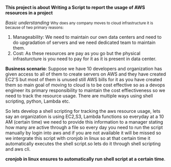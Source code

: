 **This project is about Writing a Script to report the usage of AWS resources in a project**

*Basic understanding*
<small>Why does any company moves to cloud infrastructure it is because of two primary reasons:</small>
1. Manageability: We need to maintain our own data centers and need to do upgradation of servers and we need dedicated team to maintain them.
2. Cost: As these resources are pay as you go but the physical infrasturcture is you need to pay for it as it is present in
   data center.

**Business scenario**: 
Suppose we have 10 developers and organization has given access to all of them to create servers on AWS and they have created EC2'S but most of them is unused still AWS bills for it as you have created them so main goal of moving to cloud is to be cost effective so as a devops engineer its primary responsibility to maintain the cost effiectiveness so we need to track the resource usage. There are multiple ways using shell scripting, python, Lambda etc.

So lets develop a shell scripting for tracking the aws resource usage, lets say an organization is using EC2,S3, Lambda functions so everyday at a 10 AM (certain time) we need to provide this information to a manager stating how many are active through a file so every day you need to run the script manually by login into aws and if you are not available it will be missed so we intergrate this script with cronjob in linux so at that certain time it automatically executes the shell script.so lets do it through shell scripting and aws cli.

**cronjob in linux ensures to automatically run shell script at a certain time**.














